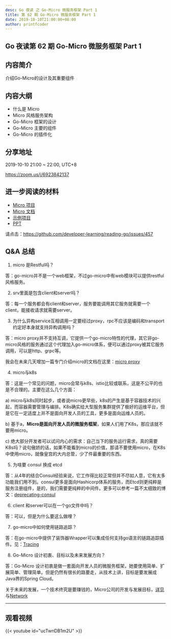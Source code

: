 ```yaml
---
desc: Go 夜读 之 Go-Micro 微服务框架 Part 1
title: 第 62 期 Go-Micro 微服务框架 Part 1
date: 2019-10-10T21:00:00+08:00
author: printfcoder
---
```


## Go 夜读第 62 期 Go-Micro 微服务框架 Part 1

## 内容简介

介绍Go-Micro的设计及其重要组件

## 内容大纲

- 什么是 Micro
- Micro 风格服务架构
- Go-Micro 框架的设计
- Go-Micro 主要的组件
- Go-Micro 的插件化

## 分享地址

2019-10-10 21:00 ~ 22:00, UTC+8

https://zoom.us/j/6923842137

## 进一步阅读的材料

- [Micro 项目](https://github.com/micro)
- [Micro 文档](https://micro.mu/docs/cn/)
- [示例项目](https://github.com/micro-in-cn/tutorials/tree/master/examples/basic-practices)
- [PPT](https://docs.google.com/presentation/d/1xMOwC_Oa6MRluk73K1QgjTqcgeuBUuiGp4G4DfhpnIs/edit?usp=sharing)

请点击：https://github.com/developer-learning/reading-go/issues/457

## Q&A 总结

1. micro 是Restful吗？

答：go-micro并不是一个web框架，不过go-micro中有web模块可以提供restful风格服务。

2. srv里面是包含client和server吗？

答：每一个服务都会有client和server，服务要能调用其它服务就需要一个client，能接收请求就需要server。

3. 为什么异构service互相调用一定要经过proxy，rpc不应该是编码和transport约定好本身就支持异构调用吗？

答：micro proxy并不支持互调，它提供一个go-micro特性的代理，其它非go-micro风格的服务通过这个代理加入go-micro体系，便可以通过proxy被其它服务调用，可以是http、grpc等。

我会在未来几天增加一篇专门介绍micro的文档在这里：[micro proxy](https://github.com/micro-in-cn/tutorials/tree/master/examples/senior-practices/micro-proxy)

4. micro与k8s

答：这是一个常见的问题，micro会常与k8s、istio比较或联系，这是不公平的也是不合理的。主要在这么几个方面：

a) micro与k8s同时起步，或者说micro更早些，k8s的产生是基于容器技术的兴起，而容器需要管理与编排。K8s确实给大型服务集群提供了极好的运维平台，但是它在一定适度上并不是面向开发人员的工具，更多是面向运维人员的。

b) 基于a，**Micro是面向开发人员的微服务框架**，如果人们用了K8s，那应该就不要用micro。

c) 绝大部分开发者可以试问内心的需求：自己当下的服务运行需求，真的需要K8s吗？说句傲娇的话，如果不能看到micro的价值，那请不要使用micro，在K8s中使用micro，就像皇宫的大内总管，少了件最重要的东西。

5. 为啥要 consul 换成 etcd

答：从4年的结合Consul经验来说，它工作得比较正常但并不尽如人意，它有太多功能我们用不到。consul更多是面向Hashicorp体系的服务，而Etcd则更纯粹是服务注册组件，是的，我们需要更纯粹的中间件。更多可以参考一篇不太细致的博文：[deprecating-consul](https://micro.mu/blog/2019/10/04/deprecating-consul.html)

6. client 和server可以在一个go文件中吗？

答：可以，但是为什么要这么做哩？

7. go-micro中如何使用链路追踪？

答：在go-micro中提供了装饰器Wrapper可以集成任何支持go语言的链路追踪插件。见：[Tracing](https://github.com/micro-in-cn/tutorials/tree/master/examples/senior-practices/tracing)

8. Go-Micro 设计初衷、目标以及未来发展方向？

答：Go-Micro 设计初衷是做一套面向开发人员的微服务框架，她要使用简单、扩展简单、管理简单。但是仍然有很长的路要走，从技术上讲，目标是要发展成Java界的Spring Cloud。

关于未来的发展，一个技术终究是要赚钱的，Micro公司的开发与发展目标，[详见](https://github.com/micro/development)与[Network](https://github.com/micro/development/blob/master/network.md)

---

## 观看视频

{{< youtube id="ucTwnDB1m2U" >}}